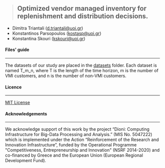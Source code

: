 > ## **Optimized vendor managed inventory for replenishment and distribution decisions.**
- Dimitra Triantali (d.triantali@uoi.gr)
- Konstantinos Parsopoulos (kostasp@uoi.gr)
- Konstantina Skouri (kskouri@uoi.gr)

#### Files' guide
---

The datasets of our study are placed in the [datasets](https://github.com/DimitraTriantali/Optimized-vendor-managed-inventory-for-replenishment-and-distribution-decisions/tree/3f244e0f0893ffccb63724424513d82a0762f9a5/datasets) folder. Each dataset is named T_m_n, where T is the length of the time horizon, m is the number of VMI customers, and n is the number of non-VMI customers.

#### Licence
---

[MIT License](https://github.com/DimitraTriantali/Optimized-vendor-managed-inventory-for-replenishment-and-distribution-decisions/blob/3f244e0f0893ffccb63724424513d82a0762f9a5/LICENSE)

#### Acknowledgements
---

We acknowledge support of this work by the project “Dioni: Computing Infrastructure for Big-Data Processing and Analysis.” (MIS No. 5047222) which is implemented under the Action “Reinforcement of the Research and Innovation Infrastructure”, funded by the Operational Programme "Competitiveness, Entrepreneurship and Innovation" (NSRF 2014-2020) and co-financed by Greece and the European Union (European Regional Development Fund).
